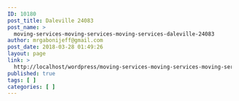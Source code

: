 ```yaml
---
ID: 10180
post_title: Daleville 24083
post_name: >
  moving-services-moving-services-moving-services-daleville-24083
author: mrgabonijeff@gmail.com
post_date: 2018-03-28 01:49:26
layout: page
link: >
  http://localhost/wordpress/moving-services-moving-services-moving-services-daleville-24083/
published: true
tags: [ ]
categories: [ ]
---
```

